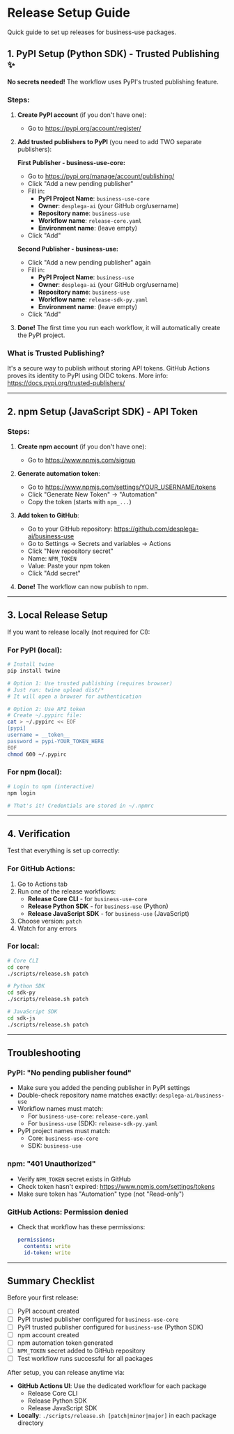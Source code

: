 # Release Setup Guide

Quick guide to set up releases for business-use packages.

## 1. PyPI Setup (Python SDK) - Trusted Publishing ✨

**No secrets needed!** The workflow uses PyPI's trusted publishing feature.

### Steps:

1. **Create PyPI account** (if you don't have one):
   - Go to https://pypi.org/account/register/

2. **Add trusted publishers to PyPI** (you need to add TWO separate publishers):

   **First Publisher - business-use-core:**
   - Go to https://pypi.org/manage/account/publishing/
   - Click "Add a new pending publisher"
   - Fill in:
     - **PyPI Project Name**: `business-use-core`
     - **Owner**: `desplega-ai` (your GitHub org/username)
     - **Repository name**: `business-use`
     - **Workflow name**: `release-core.yaml`
     - **Environment name**: (leave empty)
   - Click "Add"

   **Second Publisher - business-use:**
   - Click "Add a new pending publisher" again
   - Fill in:
     - **PyPI Project Name**: `business-use`
     - **Owner**: `desplega-ai` (your GitHub org/username)
     - **Repository name**: `business-use`
     - **Workflow name**: `release-sdk-py.yaml`
     - **Environment name**: (leave empty)
   - Click "Add"

3. **Done!** The first time you run each workflow, it will automatically create the PyPI project.

### What is Trusted Publishing?

It's a secure way to publish without storing API tokens. GitHub Actions proves its identity to PyPI using OIDC tokens. More info: https://docs.pypi.org/trusted-publishers/

---

## 2. npm Setup (JavaScript SDK) - API Token

### Steps:

1. **Create npm account** (if you don't have one):
   - Go to https://www.npmjs.com/signup

2. **Generate automation token**:
   - Go to https://www.npmjs.com/settings/YOUR_USERNAME/tokens
   - Click "Generate New Token" → "Automation"
   - Copy the token (starts with `npm_...`)

3. **Add token to GitHub**:
   - Go to your GitHub repository: https://github.com/desplega-ai/business-use
   - Go to Settings → Secrets and variables → Actions
   - Click "New repository secret"
   - Name: `NPM_TOKEN`
   - Value: Paste your npm token
   - Click "Add secret"

4. **Done!** The workflow can now publish to npm.

---

## 3. Local Release Setup

If you want to release locally (not required for CI):

### For PyPI (local):

```bash
# Install twine
pip install twine

# Option 1: Use trusted publishing (requires browser)
# Just run: twine upload dist/*
# It will open a browser for authentication

# Option 2: Use API token
# Create ~/.pypirc file:
cat > ~/.pypirc << EOF
[pypi]
username = __token__
password = pypi-YOUR_TOKEN_HERE
EOF
chmod 600 ~/.pypirc
```

### For npm (local):

```bash
# Login to npm (interactive)
npm login

# That's it! Credentials are stored in ~/.npmrc
```

---

## 4. Verification

Test that everything is set up correctly:

### For GitHub Actions:

1. Go to Actions tab
2. Run one of the release workflows:
   - **Release Core CLI** - for `business-use-core`
   - **Release Python SDK** - for `business-use` (Python)
   - **Release JavaScript SDK** - for `business-use` (JavaScript)
3. Choose version: `patch`
4. Watch for any errors

### For local:

```bash
# Core CLI
cd core
./scripts/release.sh patch

# Python SDK
cd sdk-py
./scripts/release.sh patch

# JavaScript SDK
cd sdk-js
./scripts/release.sh patch
```

---

## Troubleshooting

### PyPI: "No pending publisher found"
- Make sure you added the pending publisher in PyPI settings
- Double-check repository name matches exactly: `desplega-ai/business-use`
- Workflow names must match:
  - For `business-use-core`: `release-core.yaml`
  - For `business-use` (SDK): `release-sdk-py.yaml`
- PyPI project names must match:
  - Core: `business-use-core`
  - SDK: `business-use`

### npm: "401 Unauthorized"
- Verify `NPM_TOKEN` secret exists in GitHub
- Check token hasn't expired: https://www.npmjs.com/settings/tokens
- Make sure token has "Automation" type (not "Read-only")

### GitHub Actions: Permission denied
- Check that workflow has these permissions:
  ```yaml
  permissions:
    contents: write
    id-token: write
  ```

---

## Summary Checklist

Before your first release:

- [ ] PyPI account created
- [ ] PyPI trusted publisher configured for `business-use-core`
- [ ] PyPI trusted publisher configured for `business-use` (Python SDK)
- [ ] npm account created
- [ ] npm automation token generated
- [ ] `NPM_TOKEN` secret added to GitHub repository
- [ ] Test workflow runs successful for all packages

After setup, you can release anytime via:
- **GitHub Actions UI**: Use the dedicated workflow for each package
  - Release Core CLI
  - Release Python SDK
  - Release JavaScript SDK
- **Locally**: `./scripts/release.sh [patch|minor|major]` in each package directory
